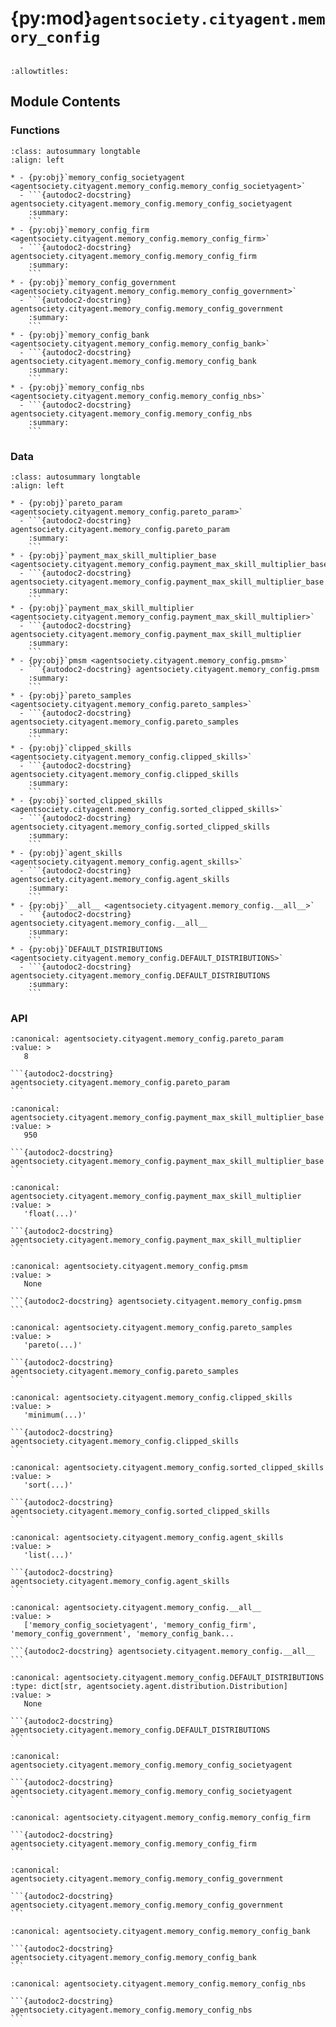 # {py:mod}`agentsociety.cityagent.memory_config`

```{py:module} agentsociety.cityagent.memory_config
```

```{autodoc2-docstring} agentsociety.cityagent.memory_config
:allowtitles:
```

## Module Contents

### Functions

````{list-table}
:class: autosummary longtable
:align: left

* - {py:obj}`memory_config_societyagent <agentsociety.cityagent.memory_config.memory_config_societyagent>`
  - ```{autodoc2-docstring} agentsociety.cityagent.memory_config.memory_config_societyagent
    :summary:
    ```
* - {py:obj}`memory_config_firm <agentsociety.cityagent.memory_config.memory_config_firm>`
  - ```{autodoc2-docstring} agentsociety.cityagent.memory_config.memory_config_firm
    :summary:
    ```
* - {py:obj}`memory_config_government <agentsociety.cityagent.memory_config.memory_config_government>`
  - ```{autodoc2-docstring} agentsociety.cityagent.memory_config.memory_config_government
    :summary:
    ```
* - {py:obj}`memory_config_bank <agentsociety.cityagent.memory_config.memory_config_bank>`
  - ```{autodoc2-docstring} agentsociety.cityagent.memory_config.memory_config_bank
    :summary:
    ```
* - {py:obj}`memory_config_nbs <agentsociety.cityagent.memory_config.memory_config_nbs>`
  - ```{autodoc2-docstring} agentsociety.cityagent.memory_config.memory_config_nbs
    :summary:
    ```
````

### Data

````{list-table}
:class: autosummary longtable
:align: left

* - {py:obj}`pareto_param <agentsociety.cityagent.memory_config.pareto_param>`
  - ```{autodoc2-docstring} agentsociety.cityagent.memory_config.pareto_param
    :summary:
    ```
* - {py:obj}`payment_max_skill_multiplier_base <agentsociety.cityagent.memory_config.payment_max_skill_multiplier_base>`
  - ```{autodoc2-docstring} agentsociety.cityagent.memory_config.payment_max_skill_multiplier_base
    :summary:
    ```
* - {py:obj}`payment_max_skill_multiplier <agentsociety.cityagent.memory_config.payment_max_skill_multiplier>`
  - ```{autodoc2-docstring} agentsociety.cityagent.memory_config.payment_max_skill_multiplier
    :summary:
    ```
* - {py:obj}`pmsm <agentsociety.cityagent.memory_config.pmsm>`
  - ```{autodoc2-docstring} agentsociety.cityagent.memory_config.pmsm
    :summary:
    ```
* - {py:obj}`pareto_samples <agentsociety.cityagent.memory_config.pareto_samples>`
  - ```{autodoc2-docstring} agentsociety.cityagent.memory_config.pareto_samples
    :summary:
    ```
* - {py:obj}`clipped_skills <agentsociety.cityagent.memory_config.clipped_skills>`
  - ```{autodoc2-docstring} agentsociety.cityagent.memory_config.clipped_skills
    :summary:
    ```
* - {py:obj}`sorted_clipped_skills <agentsociety.cityagent.memory_config.sorted_clipped_skills>`
  - ```{autodoc2-docstring} agentsociety.cityagent.memory_config.sorted_clipped_skills
    :summary:
    ```
* - {py:obj}`agent_skills <agentsociety.cityagent.memory_config.agent_skills>`
  - ```{autodoc2-docstring} agentsociety.cityagent.memory_config.agent_skills
    :summary:
    ```
* - {py:obj}`__all__ <agentsociety.cityagent.memory_config.__all__>`
  - ```{autodoc2-docstring} agentsociety.cityagent.memory_config.__all__
    :summary:
    ```
* - {py:obj}`DEFAULT_DISTRIBUTIONS <agentsociety.cityagent.memory_config.DEFAULT_DISTRIBUTIONS>`
  - ```{autodoc2-docstring} agentsociety.cityagent.memory_config.DEFAULT_DISTRIBUTIONS
    :summary:
    ```
````

### API

````{py:data} pareto_param
:canonical: agentsociety.cityagent.memory_config.pareto_param
:value: >
   8

```{autodoc2-docstring} agentsociety.cityagent.memory_config.pareto_param
```

````

````{py:data} payment_max_skill_multiplier_base
:canonical: agentsociety.cityagent.memory_config.payment_max_skill_multiplier_base
:value: >
   950

```{autodoc2-docstring} agentsociety.cityagent.memory_config.payment_max_skill_multiplier_base
```

````

````{py:data} payment_max_skill_multiplier
:canonical: agentsociety.cityagent.memory_config.payment_max_skill_multiplier
:value: >
   'float(...)'

```{autodoc2-docstring} agentsociety.cityagent.memory_config.payment_max_skill_multiplier
```

````

````{py:data} pmsm
:canonical: agentsociety.cityagent.memory_config.pmsm
:value: >
   None

```{autodoc2-docstring} agentsociety.cityagent.memory_config.pmsm
```

````

````{py:data} pareto_samples
:canonical: agentsociety.cityagent.memory_config.pareto_samples
:value: >
   'pareto(...)'

```{autodoc2-docstring} agentsociety.cityagent.memory_config.pareto_samples
```

````

````{py:data} clipped_skills
:canonical: agentsociety.cityagent.memory_config.clipped_skills
:value: >
   'minimum(...)'

```{autodoc2-docstring} agentsociety.cityagent.memory_config.clipped_skills
```

````

````{py:data} sorted_clipped_skills
:canonical: agentsociety.cityagent.memory_config.sorted_clipped_skills
:value: >
   'sort(...)'

```{autodoc2-docstring} agentsociety.cityagent.memory_config.sorted_clipped_skills
```

````

````{py:data} agent_skills
:canonical: agentsociety.cityagent.memory_config.agent_skills
:value: >
   'list(...)'

```{autodoc2-docstring} agentsociety.cityagent.memory_config.agent_skills
```

````

````{py:data} __all__
:canonical: agentsociety.cityagent.memory_config.__all__
:value: >
   ['memory_config_societyagent', 'memory_config_firm', 'memory_config_government', 'memory_config_bank...

```{autodoc2-docstring} agentsociety.cityagent.memory_config.__all__
```

````

````{py:data} DEFAULT_DISTRIBUTIONS
:canonical: agentsociety.cityagent.memory_config.DEFAULT_DISTRIBUTIONS
:type: dict[str, agentsociety.agent.distribution.Distribution]
:value: >
   None

```{autodoc2-docstring} agentsociety.cityagent.memory_config.DEFAULT_DISTRIBUTIONS
```

````

````{py:function} memory_config_societyagent(distributions: dict[str, agentsociety.agent.distribution.Distribution]) -> tuple[dict[str, agentsociety.agent.memory_config_generator.MemoryT], dict[str, agentsociety.agent.memory_config_generator.MemoryT], dict[str, typing.Any]]
:canonical: agentsociety.cityagent.memory_config.memory_config_societyagent

```{autodoc2-docstring} agentsociety.cityagent.memory_config.memory_config_societyagent
```
````

````{py:function} memory_config_firm(distributions: dict[str, agentsociety.agent.distribution.Distribution]) -> tuple[dict[str, agentsociety.agent.memory_config_generator.MemoryT], dict[str, typing.Union[agentsociety.agent.memory_config_generator.MemoryT, float]], dict[str, typing.Any]]
:canonical: agentsociety.cityagent.memory_config.memory_config_firm

```{autodoc2-docstring} agentsociety.cityagent.memory_config.memory_config_firm
```
````

````{py:function} memory_config_government(distributions: dict[str, agentsociety.agent.distribution.Distribution]) -> tuple[dict[str, agentsociety.agent.memory_config_generator.MemoryT], dict[str, typing.Union[agentsociety.agent.memory_config_generator.MemoryT, float]], dict[str, typing.Any]]
:canonical: agentsociety.cityagent.memory_config.memory_config_government

```{autodoc2-docstring} agentsociety.cityagent.memory_config.memory_config_government
```
````

````{py:function} memory_config_bank(distributions: dict[str, agentsociety.agent.distribution.Distribution]) -> tuple[dict[str, agentsociety.agent.memory_config_generator.MemoryT], dict[str, typing.Union[agentsociety.agent.memory_config_generator.MemoryT, float]], dict[str, typing.Any]]
:canonical: agentsociety.cityagent.memory_config.memory_config_bank

```{autodoc2-docstring} agentsociety.cityagent.memory_config.memory_config_bank
```
````

````{py:function} memory_config_nbs(distributions: dict[str, agentsociety.agent.distribution.Distribution]) -> tuple[dict[str, agentsociety.agent.memory_config_generator.MemoryT], dict[str, agentsociety.agent.memory_config_generator.MemoryT], dict[str, typing.Any]]
:canonical: agentsociety.cityagent.memory_config.memory_config_nbs

```{autodoc2-docstring} agentsociety.cityagent.memory_config.memory_config_nbs
```
````
